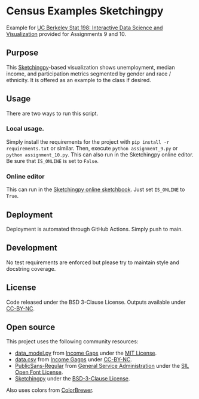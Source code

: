 # Census Examples Sketchingpy
Example for [UC Berkeley Stat 198: Interactive Data Science and Visualization](https://interactivedatascience.courses) provided for Assignments 9 and 10.

## Purpose
This [Sketchingpy](https://sketchingpy.org)-based visualization shows unemployment, median income, and participation metrics segmented by gender and race / ethnicity. It is offered as an example to the class if desired.

## Usage
There are two ways to run this script.

### Local usage.
Simply install the requirements for the project with `pip install -r requirements.txt` or similar. Then, execute `python assignment_9.py` or `python assignment_10.py`. This can also run in the Sketchingpy online editor. Be sure that `IS_ONLINE` is set to `False`.

### Online editor
This can run in the [Sketchingpy online sketchbook](https://editor.sketchingpy.org). Just set `IS_ONLINE` to `True`.

## Deployment
Deployment is automated through GitHub Actions. Simply push to main.

## Development
No test requirements are enforced but please try to maintain style and docstring coverage.

## License
Code released under the BSD 3-Clause License. Outputs available under [CC-BY-NC](https://creativecommons.org/licenses/by-nc/4.0/deed.en).

## Open source
This project uses the following community resources:

 - [data_model.py]() from [Income Gaps](https://incomegaps.com) under the [MIT License]().
 - [data.csv](https://incomegaps.com/data.csv) from [Income Gagps](https://incomegaps.com) under [CC-BY-NC](https://creativecommons.org/licenses/by-nc/4.0/deed.en).
 - [PublicSans-Regular](https://public-sans.digital.gov) from [General Service Administration](https://www.gsa.gov) under the [SIL Open Font License](https://github.com/uswds/public-sans/blob/develop/LICENSE.md).
 - [Sketchingpy](https://sketchingpy.org) under the [BSD-3-Clause License](https://codeberg.org/sketchingpy/Sketchingpy/src/branch/main/LICENSE.md).

Also uses colors from [ColorBrewer](https://colorbrewer2.org/#type=sequential&scheme=BuGn&n=3).

